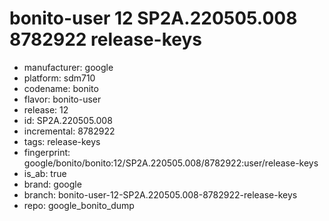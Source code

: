 # bonito-user 12 SP2A.220505.008 8782922 release-keys
- manufacturer: google
- platform: sdm710
- codename: bonito
- flavor: bonito-user
- release: 12
- id: SP2A.220505.008
- incremental: 8782922
- tags: release-keys
- fingerprint: google/bonito/bonito:12/SP2A.220505.008/8782922:user/release-keys
- is_ab: true
- brand: google
- branch: bonito-user-12-SP2A.220505.008-8782922-release-keys
- repo: google_bonito_dump
